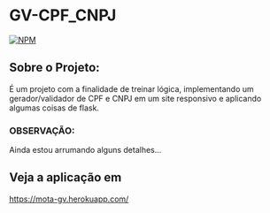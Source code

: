# GV-CPF_CNPJ

[![NPM](https://img.shields.io/npm/l/react)](https://github.com/raimota/GV-CPF_CNPJ/blob/main/LICENSE) 
## Sobre o Projeto:
É um projeto com a finalidade de treinar lógica, implementando um gerador/validador de CPF e CNPJ
em um site responsivo e aplicando algumas coisas de flask.

### OBSERVAÇÃO:

Ainda estou arrumando alguns detalhes...

## Veja a aplicação em

https://mota-gv.herokuapp.com/
